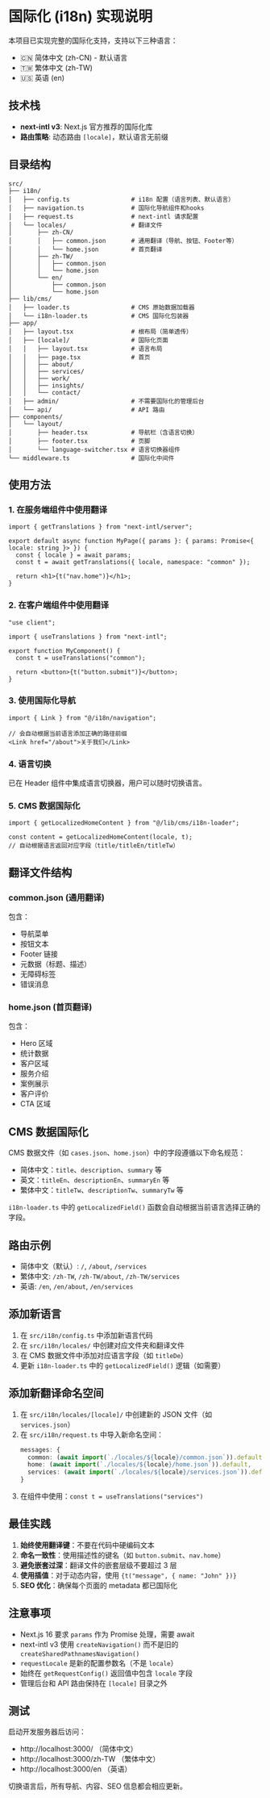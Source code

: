 # 国际化 (i18n) 实现说明

本项目已实现完整的国际化支持，支持以下三种语言：
- 🇨🇳 简体中文 (zh-CN) - 默认语言
- 🇹🇼 繁体中文 (zh-TW)
- 🇺🇸 英语 (en)

## 技术栈

- **next-intl v3**: Next.js 官方推荐的国际化库
- **路由策略**: 动态路由 `[locale]`，默认语言无前缀

## 目录结构

```
src/
├── i18n/
│   ├── config.ts                 # i18n 配置（语言列表、默认语言）
│   ├── navigation.ts             # 国际化导航组件和hooks
│   ├── request.ts                # next-intl 请求配置
│   └── locales/                  # 翻译文件
│       ├── zh-CN/
│       │   ├── common.json       # 通用翻译（导航、按钮、Footer等）
│       │   └── home.json         # 首页翻译
│       ├── zh-TW/
│       │   ├── common.json
│       │   └── home.json
│       └── en/
│           ├── common.json
│           └── home.json
├── lib/cms/
│   ├── loader.ts                 # CMS 原始数据加载器
│   └── i18n-loader.ts            # CMS 国际化包装器
├── app/
│   ├── layout.tsx                # 根布局（简单透传）
│   ├── [locale]/                 # 国际化页面
│   │   ├── layout.tsx            # 语言布局
│   │   ├── page.tsx              # 首页
│   │   ├── about/
│   │   ├── services/
│   │   ├── work/
│   │   ├── insights/
│   │   └── contact/
│   ├── admin/                    # 不需要国际化的管理后台
│   └── api/                      # API 路由
├── components/
│   └── layout/
│       ├── header.tsx            # 导航栏（含语言切换）
│       ├── footer.tsx            # 页脚
│       └── language-switcher.tsx # 语言切换器组件
└── middleware.ts                 # 国际化中间件
```

## 使用方法

### 1. 在服务端组件中使用翻译

```tsx
import { getTranslations } from "next-intl/server";

export default async function MyPage({ params }: { params: Promise<{ locale: string }> }) {
  const { locale } = await params;
  const t = await getTranslations({ locale, namespace: "common" });
  
  return <h1>{t("nav.home")}</h1>;
}
```

### 2. 在客户端组件中使用翻译

```tsx
"use client";

import { useTranslations } from "next-intl";

export function MyComponent() {
  const t = useTranslations("common");
  
  return <button>{t("button.submit")}</button>;
}
```

### 3. 使用国际化导航

```tsx
import { Link } from "@/i18n/navigation";

// 会自动根据当前语言添加正确的路径前缀
<Link href="/about">关于我们</Link>
```

### 4. 语言切换

已在 Header 组件中集成语言切换器，用户可以随时切换语言。

### 5. CMS 数据国际化

```tsx
import { getLocalizedHomeContent } from "@/lib/cms/i18n-loader";

const content = getLocalizedHomeContent(locale, t);
// 自动根据语言返回对应字段（title/titleEn/titleTw）
```

## 翻译文件结构

### common.json (通用翻译)

包含：
- 导航菜单
- 按钮文本
- Footer 链接
- 元数据（标题、描述）
- 无障碍标签
- 错误消息

### home.json (首页翻译)

包含：
- Hero 区域
- 统计数据
- 客户区域
- 服务介绍
- 案例展示
- 客户评价
- CTA 区域

## CMS 数据国际化

CMS 数据文件（如 `cases.json`、`home.json`）中的字段遵循以下命名规范：
- 简体中文：`title`、`description`、`summary` 等
- 英文：`titleEn`、`descriptionEn`、`summaryEn` 等
- 繁体中文：`titleTw`、`descriptionTw`、`summaryTw` 等

`i18n-loader.ts` 中的 `getLocalizedField()` 函数会自动根据当前语言选择正确的字段。

## 路由示例

- 简体中文（默认）: `/`, `/about`, `/services`
- 繁体中文: `/zh-TW`, `/zh-TW/about`, `/zh-TW/services`
- 英语: `/en`, `/en/about`, `/en/services`

## 添加新语言

1. 在 `src/i18n/config.ts` 中添加新语言代码
2. 在 `src/i18n/locales/` 中创建对应文件夹和翻译文件
3. 在 CMS 数据文件中添加对应语言字段（如 `titleDe`）
4. 更新 `i18n-loader.ts` 中的 `getLocalizedField()` 逻辑（如需要）

## 添加新翻译命名空间

1. 在 `src/i18n/locales/[locale]/` 中创建新的 JSON 文件（如 `services.json`）
2. 在 `src/i18n/request.ts` 中导入新命名空间：
   ```ts
   messages: {
     common: (await import(`./locales/${locale}/common.json`)).default,
     home: (await import(`./locales/${locale}/home.json`)).default,
     services: (await import(`./locales/${locale}/services.json`)).default,
   }
   ```
3. 在组件中使用：`const t = useTranslations("services")`

## 最佳实践

1. **始终使用翻译键**：不要在代码中硬编码文本
2. **命名一致性**：使用描述性的键名（如 `button.submit`、`nav.home`）
3. **避免嵌套过深**：翻译文件的嵌套层级不要超过 3 层
4. **使用插值**：对于动态内容，使用 `{t("message", { name: "John" })}`
5. **SEO 优化**：确保每个页面的 metadata 都已国际化

## 注意事项

- Next.js 16 要求 `params` 作为 Promise 处理，需要 await
- next-intl v3 使用 `createNavigation()` 而不是旧的 `createSharedPathnamesNavigation()`
- `requestLocale` 是新的配置参数名（不是 `locale`）
- 始终在 `getRequestConfig()` 返回值中包含 `locale` 字段
- 管理后台和 API 路由保持在 `[locale]` 目录之外

## 测试

启动开发服务器后访问：
- http://localhost:3000/ （简体中文）
- http://localhost:3000/zh-TW （繁体中文）
- http://localhost:3000/en （英语）

切换语言后，所有导航、内容、SEO 信息都会相应更新。
